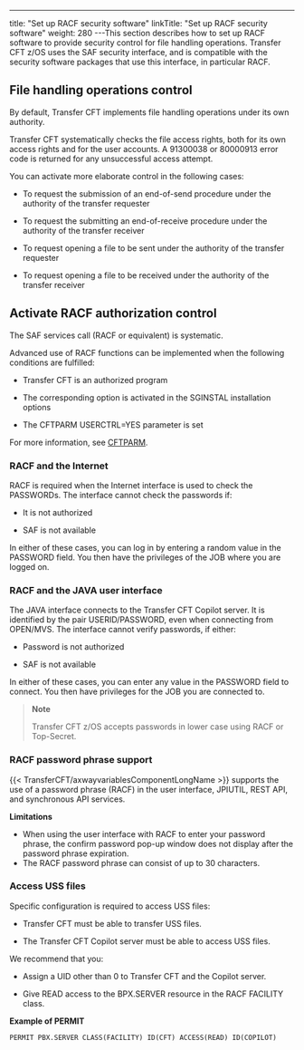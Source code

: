 ---
title: "Set up RACF security software"
linkTitle: "Set up RACF security software"
weight: 280
---This section describes how to set up RACF software to provide security control for file handling operations. Transfer CFT z/OS uses the SAF security interface, and is compatible with the security software packages that use this interface, in particular RACF.

## File handling operations control

By default, Transfer CFT implements file handling operations under its own authority.

Transfer CFT systematically checks the file access rights, both for its own access rights and for the user accounts. A 91300038 or 80000913 error code is returned for any unsuccessful access attempt.

You can activate more elaborate control in the following cases:

* To request the submission of an end-of-send procedure under the authority of the transfer requester

<!-- -->

* To request the submitting an end-of-receive procedure under the authority of the transfer receiver

<!-- -->

* To request opening a file to be sent under the authority of the transfer requester

<!-- -->

* To request opening a file to be received under the authority of the transfer receiver

## Activate RACF authorization control

The SAF services call (RACF or equivalent) is systematic.

Advanced use of RACF functions can be implemented when the following conditions are fulfilled:

* Transfer CFT is an authorized program

<!-- -->

* The corresponding option is activated in the SGINSTAL installation options

<!-- -->

* The CFTPARM USERCTRL=YES parameter is set

For more information, see [CFTPARM](../../../../../c_intro_userinterfaces/web_copilot_ui/conf_intro/cftparm).

### RACF and the Internet

RACF is required when the Internet interface is used to check the PASSWORDs. The interface cannot check the passwords if:

* It is not authorized

<!-- -->

* SAF is not available

In either of these cases, you can log in by entering a random value in the PASSWORD field. You then have the privileges of the JOB where you are logged on.

### RACF and the JAVA user interface

The JAVA interface connects to the Transfer CFT Copilot server. It is identified by the pair USERID/PASSWORD, even when connecting from OPEN/MVS. The interface cannot verify passwords, if either:

* Password is not authorized

<!-- -->

* SAF is not available

In either of these cases, you can enter any value in the PASSWORD field to connect. You then have privileges for the JOB you are connected to.

> **Note**
>
> Transfer CFT z/OS accepts passwords in lower case using RACF or Top-Secret.

<span id="RACF pas"></span>

### RACF password phrase support

{{< TransferCFT/axwayvariablesComponentLongName  >}} supports the use of a password phrase (RACF) in the user interface, JPIUTIL, REST API, and synchronous API services.

****Limitations****

* When using the user interface with RACF to enter your password phrase, the confirm password pop-up window does not display after the password phrase expiration.
* The RACF password phrase can consist of up to 30 characters.

### Access USS files

Specific configuration is required to access USS files:

* Transfer CFT must be able to transfer USS files.

<!-- -->

* The Transfer CFT Copilot server must be able to access USS files.

We recommend that you:

* Assign a UID other than 0 to Transfer CFT and the Copilot server.

<!-- -->

* Give READ access to the BPX.SERVER resource in the RACF FACILITY class.

****Example of PERMIT****

```
PERMIT PBX.SERVER CLASS(FACILITY) ID(CFT) ACCESS(READ) ID(COPILOT)
```
